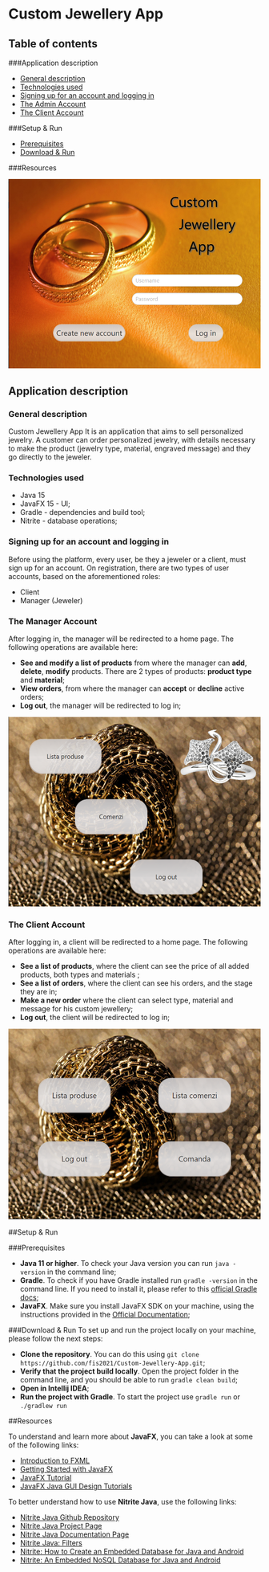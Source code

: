 
# Custom Jewellery App


## Table of contents


###Application  description
* [General description](#general-description)
* [Technologies used](#technologies-used)
* [Signing up for an account and logging in](#signing-up-for-an-account-and-logging-in)
* [The Admin Account](#the-manager-account)
* [The Client Account](#the-client-account)

###Setup & Run

* [Prerequisites](#prerequisites)
* [Download & Run](#download--run)

###Resources


<img src="docs/login.png" alt="Login page" width="600">

## Application description

### General description

Custom Jewellery App It is an application that aims to sell personalized jewelry. A customer can order personalized jewelry, with details necessary to make the product (jewelry type, material, engraved message) and they go directly to the jeweler.

### Technologies used
* Java 15
* JavaFX 15 - UI;
* Gradle - dependencies and build tool;
* Nitrite - database operations;

### Signing up for an account and logging in

Before using the platform, every user, be they a jeweler or a client, must sign up for an account. On registration, there are two types of user accounts, based on the aforementioned roles:
* Client
* Manager (Jeweler)

### The Manager Account

After logging in, the manager will be redirected to a home page. The following operations are available here:
* **See and modify a list of products** from where the manager can **add**, **delete**, **modify** products. There are 2 types of products: **product type** and **material**;
* **View orders**, from where the manager can **accept** or **decline** active orders;
* **Log out**, the manager will be redirected to log in;

<img src="docs/mainManager.png" alt="Manager home page" width="600">

### The Client Account

After logging in, a client will be redirected to a home page. The following operations are available here:
* **See a list of products**, where the client can see the price of all added products, both types and materials ;
* **See a list of orders**, where the client can see his orders, and the stage they are in;
* **Make a new order** where the client can select type, material and message for his custom jewellery;
* **Log out**, the client will be redirected to log in;

<img src="docs/mainClient.png" alt="Client home page" width="600">


##Setup & Run

###Prerequisites
* **Java 11 or higher**. To check your Java version you can run `java -version` in the command line;
* **Gradle**. To check if you have Gradle installed run `gradle -version` in the command line. If you need to install it, please refer to this [official Gradle docs](https://docs.gradle.org/current/userguide/installation.html); 
* **JavaFX**. Make sure you install JavaFX SDK on your machine, using the instructions provided in the [Official Documentation](https://openjfx.io/openjfx-docs/#install-javafx);

###Download & Run
To set up and run the project locally on your machine, please follow the next steps:

* **Clone the repository**. You can do this using `git clone https://github.com/fis2021/Custom-Jewellery-App.git`;
* **Verify that the project build locally**. Open the project folder in the command line, and you should be able to run `gradle clean build`;
* **Open in Intellij IDEA**;
* **Run the project with Gradle**. To start the project use `gradle run` or `./gradlew run`


##Resources

To understand and learn more about **JavaFX**, you can take a look at some of the following links:
* [Introduction to FXML](https://openjfx.io/javadoc/16/javafx.fxml/javafx/fxml/doc-files/introduction_to_fxml.html)
* [Getting Started with JavaFX](https://openjfx.io/openjfx-docs/)
* [JavaFX Tutorial](https://code.makery.ch/library/javafx-tutorial/)
* [JavaFX Java GUI Design Tutorials](https://www.youtube.com/playlist?list=PL6gx4Cwl9DGBzfXLWLSYVy8EbTdpGbUIG)

To better understand how to use **Nitrite Java**, use the following links:
* [Nitrite Java Github Repository](https://github.com/nitrite/nitrite-java)
* [Nitrite Java Project Page](https://www.dizitart.org/nitrite-database.html)
* [Nitrite Java Documentation Page](https://www.dizitart.org/nitrite-database/)
* [Nitrite Java: Filters](https://www.dizitart.org/nitrite-database/#filter)
* [Nitrite: How to Create an Embedded Database for Java and Android](https://dzone.com/articles/nitrite-how-to-create-an-embedded-database-for-jav)
* [Nitrite: An Embedded NoSQL Database for Java and Android](https://medium.com/@anidotnet/nitrite-an-embedded-nosql-database-for-java-and-android-318bf48c7758)